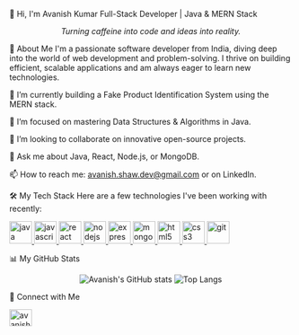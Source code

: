 👋 Hi, I'm Avanish Kumar
Full-Stack Developer | Java & MERN Stack
<p align="center">
<em>Turning caffeine into code and ideas into reality.</em>
</p>

🚀 About Me
I'm a passionate software developer from India, diving deep into the world of web development and problem-solving. I thrive on building efficient, scalable applications and am always eager to learn new technologies.

🔭 I’m currently building a Fake Product Identification System using the MERN stack.

🌱 I’m focused on mastering Data Structures & Algorithms in Java.

👯 I’m looking to collaborate on innovative open-source projects.

💬 Ask me about Java, React, Node.js, or MongoDB.

📫 How to reach me: avanish.shaw.dev@gmail.com or on LinkedIn.

🛠️ My Tech Stack
Here are a few technologies I've been working with recently:

<p align="left">
<a href="https://www.java.com" target="_blank" rel="noreferrer">
<img src="https://www.google.com/search?q=https://raw.githubusercontent.com/devicons/devicon/master/icons/java/java-original.svg" alt="java" width="40" height="40"/>
</a>
<a href="https://developer.mozilla.org/en-US/docs/Web/JavaScript" target="_blank" rel="noreferrer">
<img src="https://www.google.com/search?q=https://raw.githubusercontent.com/devicons/devicon/master/icons/javascript/javascript-original.svg" alt="javascript" width="40" height="40"/>
</a>
<a href="https://reactjs.org/" target="_blank" rel="noreferrer">
<img src="https://www.google.com/search?q=https://raw.githubusercontent.com/devicons/devicon/master/icons/react/react-original-wordmark.svg" alt="react" width="40" height="40"/>
</a>
<a href="https://nodejs.org" target="_blank" rel="noreferrer">
<img src="https://www.google.com/search?q=https://raw.githubusercontent.com/devicons/devicon/master/icons/nodejs/nodejs-original-wordmark.svg" alt="nodejs" width="40" height="40"/>
</a>
<a href="https://expressjs.com" target="_blank" rel="noreferrer">
<img src="https://www.google.com/search?q=https://raw.githubusercontent.com/devicons/devicon/master/icons/express/express-original-wordmark.svg" alt="express" width="40" height="40"/>
</a>
<a href="https://www.mongodb.com/" target="_blank" rel="noreferrer">
<img src="https://www.google.com/search?q=https://raw.githubusercontent.com/devicons/devicon/master/icons/mongodb/mongodb-original-wordmark.svg" alt="mongodb" width="40" height="40"/>
</a>
<a href="https://www.w3.org/html/" target="_blank" rel="noreferrer">
<img src="https://www.google.com/search?q=https://raw.githubusercontent.com/devicons/devicon/master/icons/html5/html5-original-wordmark.svg" alt="html5" width="40" height="40"/>
</a>
<a href="https://www.w3schools.com/css/" target="_blank" rel="noreferrer">
<img src="https://www.google.com/search?q=https://raw.githubusercontent.com/devicons/devicon/master/icons/css3/css3-original-wordmark.svg" alt="css3" width="40" height="40"/>
</a>
<a href="https://git-scm.com/" target="_blank" rel="noreferrer">
<img src="https://www.google.com/search?q=https://www.vectorlogo.zone/logos/git-scm/git-scm-icon.svg" alt="git" width="40" height="40"/>
</a>
</p>

📊 My GitHub Stats
<p align="center">
<img src="https://www.google.com/search?q=https://github-readme-stats.vercel.app/api%3Fusername%3Davanishshaw%26show_icons%3Dtrue%26theme%3Dvue-dark%26include_all_commits%3Dtrue%26count_private%3Dtrue" alt="Avanish's GitHub stats" />
<img src="https://www.google.com/search?q=https://github-readme-stats.vercel.app/api/top-langs/%3Fusername%3Davanishshaw%26layout%3Dcompact%26theme%3Dvue-dark" alt="Top Langs" />
</p>

🔗 Connect with Me
<p align="left">
<a href="https://linkedin.com/in/avanishshaw" target="blank"><img align="center" src="https://www.google.com/search?q=https://raw.githubusercontent.com/rahuldkjain/github-profile-readme-generator/master/src/images/icons/Social/linked-in-alt.svg" alt="avanishshaw" height="30" width="40" /></a>
</p>

